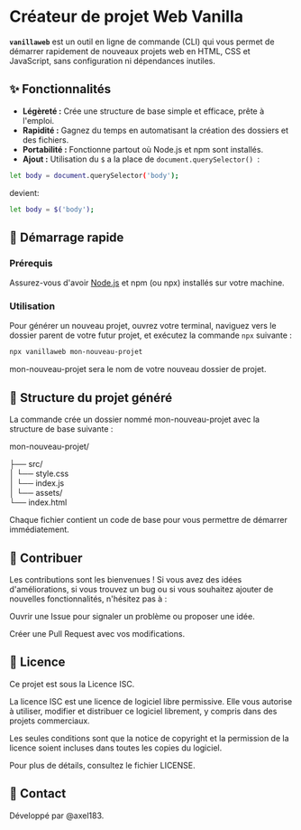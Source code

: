 # Créateur de projet Web Vanilla

**`vanillaweb`** est un outil en ligne de commande (CLI) qui vous permet de démarrer rapidement de nouveaux projets web en HTML, CSS et JavaScript, sans configuration ni dépendances inutiles.

## ✨ Fonctionnalités

* **Légèreté :** Crée une structure de base simple et efficace, prête à l'emploi.
* **Rapidité :** Gagnez du temps en automatisant la création des dossiers et des fichiers.
* **Portabilité :** Fonctionne partout où Node.js et npm sont installés.
* **Ajout :** Utilisation du ```$``` a la place de ```document.querySelector() ```: 
  
```bash
let body = document.querySelector('body');
```
devient:
```bash
let body = $('body');
```

## 🚀 Démarrage rapide

### Prérequis

Assurez-vous d'avoir [Node.js](https://nodejs.org/) et npm (ou npx) installés sur votre machine.

### Utilisation

Pour générer un nouveau projet, ouvrez votre terminal, naviguez vers le dossier parent de votre futur projet, et exécutez la commande `npx` suivante :

```bash
npx vanillaweb mon-nouveau-projet
```
mon-nouveau-projet sera le nom de votre nouveau dossier de projet.

## 📁 Structure du projet généré
La commande crée un dossier nommé mon-nouveau-projet avec la structure de base suivante :

mon-nouveau-projet/

├── src/<br>
│   └── style.css<br>
│   └── index.js<br>
│   └── assets/<br>
└── index.html<br>
>
Chaque fichier contient un code de base pour vous permettre de démarrer immédiatement.

## 🤝 Contribuer
Les contributions sont les bienvenues ! Si vous avez des idées d'améliorations, si vous trouvez un bug ou si vous souhaitez ajouter de nouvelles fonctionnalités, n'hésitez pas à :

Ouvrir une Issue pour signaler un problème ou proposer une idée.

Créer une Pull Request avec vos modifications.

## 📄 Licence
Ce projet est sous la Licence ISC.

La licence ISC est une licence de logiciel libre permissive. Elle vous autorise à utiliser, modifier et distribuer ce logiciel librement, y compris dans des projets commerciaux.

Les seules conditions sont que la notice de copyright et la permission de la licence soient incluses dans toutes les copies du logiciel.

Pour plus de détails, consultez le fichier LICENSE.


## 📧 Contact
Développé par  @axel183.